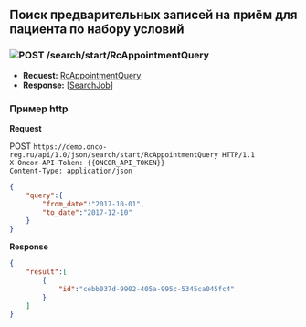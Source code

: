 ## Поиск предварительных записей на приём для пациента по набору условий

### ![POST](../../../../img/post.png) /search/start/RcAppointmentQuery
* **Request:** [RcAppointmentQuery](../../../../types/types.md#com.siams.med.api.RcAppointmentQuery) 
* **Response:** [[SearchJob](../../../../types/types.md#com.siams.med.api.SearchJob)]

### Пример http

**Request**

POST `https://demo.onco-reg.ru/api/1.0/json/search/start/RcAppointmentQuery HTTP/1.1`  
`X-Oncor-API-Token: {{ONCOR_API_TOKEN}}`  
`Content-Type: application/json`


```json
{
    "query":{
        "from_date":"2017-10-01",
        "to_date":"2017-12-10"
    }
}
```

**Response**

```json
{
    "result":[
        {
            "id":"cebb037d-9902-405a-995c-5345ca045fc4"
        }
    ]
}
```

